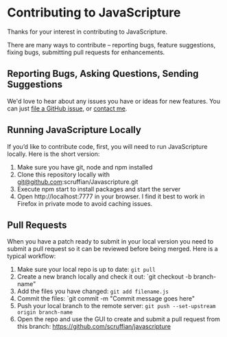 # Contributing to JavaScripture

Thanks for your interest in contributing to JavaScripture.

There are many ways to contribute – reporting bugs, feature suggestions, fixing bugs, submitting pull requests for enhancements.

## Reporting Bugs, Asking Questions, Sending Suggestions

We'd love to hear about any issues you have or ideas for new features. You can just [file a GitHub issue](https://github.com/scruffian/Javascripture/issues/), or [contact me](http://ben.blog/contact).

## Running JavaScripture Locally

If you’d like to contribute code, first, you will need to run JavaScripture locally. Here is the short version:

1.	Make sure you have git, node and npm installed
2.	Clone this repository locally with git@github.com:scruffian/Javascripture.git
3.	Execute npm start to install packages and start the server
4.	Open http://localhost:7777 in your browser. I find it best to work in Firefox in private mode to avoid caching issues.

## Pull Requests

When you have a patch ready to submit in your local version you need to submit a pull request so it can be reviewed before being merged. Here is a typical workflow:

1. Make sure your local repo is up to date: `git pull`
2. Create a new branch locally and check it out: `git checkout -b branch-name"
3. Add the files you have changed: `git add filename.js`
4. Commit the files: `git commit -m "Commit message goes here"
5. Push your local branch to the remote server: `git push --set-upstream origin branch-name`
6. Open the repo and use the GUI to create and submit a pull request from this branch: https://github.com/scruffian/javascripture

